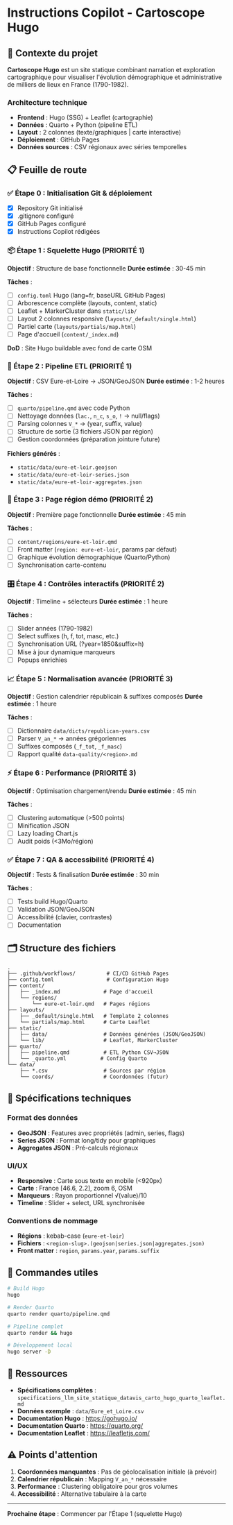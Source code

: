 # Instructions Copilot - Cartoscope Hugo

## 🎯 Contexte du projet

**Cartoscope Hugo** est un site statique combinant narration et exploration cartographique pour visualiser l'évolution démographique et administrative de milliers de lieux en France (1790-1982).

### Architecture technique
- **Frontend** : Hugo (SSG) + Leaflet (cartographie)
- **Données** : Quarto + Python (pipeline ETL)
- **Layout** : 2 colonnes (texte/graphiques | carte interactive)
- **Déploiement** : GitHub Pages
- **Données sources** : CSV régionaux avec séries temporelles

## 📋 Feuille de route

### ✅ Étape 0 : Initialisation Git & déploiement
- [x] Repository Git initialisé
- [x] .gitignore configuré
- [x] GitHub Pages configuré
- [x] Instructions Copilot rédigées

### 📦 Étape 1 : Squelette Hugo (PRIORITÉ 1)
**Objectif** : Structure de base fonctionnelle
**Durée estimée** : 30-45 min

**Tâches** :
- [ ] `config.toml` Hugo (lang=fr, baseURL GitHub Pages)
- [ ] Arborescence complète (layouts, content, static)
- [ ] Leaflet + MarkerCluster dans `static/lib/`
- [ ] Layout 2 colonnes responsive (`layouts/_default/single.html`)
- [ ] Partiel carte (`layouts/partials/map.html`)
- [ ] Page d'accueil (`content/_index.md`)

**DoD** : Site Hugo buildable avec fond de carte OSM

### 🔄 Étape 2 : Pipeline ETL (PRIORITÉ 1)
**Objectif** : CSV Eure-et-Loire → JSON/GeoJSON
**Durée estimée** : 1-2 heures

**Tâches** :
- [ ] `quarto/pipeline.qmd` avec code Python
- [ ] Nettoyage données (`lac.`, `n_c`, `s_o`, `!` → null/flags)
- [ ] Parsing colonnes `V_*` → (year, suffix, value)
- [ ] Structure de sortie (3 fichiers JSON par région)
- [ ] Gestion coordonnées (préparation jointure future)

**Fichiers générés** :
- `static/data/eure-et-loir.geojson`
- `static/data/eure-et-loir-series.json` 
- `static/data/eure-et-loir-aggregates.json`

### 📄 Étape 3 : Page région démo (PRIORITÉ 2)
**Objectif** : Première page fonctionnelle
**Durée estimée** : 45 min

**Tâches** :
- [ ] `content/regions/eure-et-loir.qmd`
- [ ] Front matter (`region: eure-et-loir`, params par défaut)
- [ ] Graphique évolution démographique (Quarto/Python)
- [ ] Synchronisation carte-contenu

### 🎛️ Étape 4 : Contrôles interactifs (PRIORITÉ 2)
**Objectif** : Timeline + sélecteurs
**Durée estimée** : 1 heure

**Tâches** :
- [ ] Slider années (1790-1982)
- [ ] Select suffixes (h, f, tot, masc, etc.)
- [ ] Synchronisation URL (?year=1850&suffix=h)
- [ ] Mise à jour dynamique marqueurs
- [ ] Popups enrichies

### 📈 Étape 5 : Normalisation avancée (PRIORITÉ 3)
**Objectif** : Gestion calendrier républicain & suffixes composés
**Durée estimée** : 1 heure

**Tâches** :
- [ ] Dictionnaire `data/dicts/republican-years.csv`
- [ ] Parser `V_an_*` → années grégoriennes
- [ ] Suffixes composés (`_f_tot`, `_f_masc`)
- [ ] Rapport qualité `data-quality/<region>.md`

### ⚡ Étape 6 : Performance (PRIORITÉ 3)
**Objectif** : Optimisation chargement/rendu
**Durée estimée** : 45 min

**Tâches** :
- [ ] Clustering automatique (>500 points)
- [ ] Minification JSON
- [ ] Lazy loading Chart.js
- [ ] Audit poids (<3Mo/région)

### ✅ Étape 7 : QA & accessibilité (PRIORITÉ 4)
**Objectif** : Tests & finalisation
**Durée estimée** : 30 min

**Tâches** :
- [ ] Tests build Hugo/Quarto
- [ ] Validation JSON/GeoJSON
- [ ] Accessibilité (clavier, contrastes)
- [ ] Documentation

## 🗂️ Structure des fichiers

```
.
├── .github/workflows/          # CI/CD GitHub Pages
├── config.toml                 # Configuration Hugo
├── content/
│   ├── _index.md              # Page d'accueil
│   └── regions/
│       └── eure-et-loir.qmd   # Pages régions
├── layouts/
│   ├── _default/single.html   # Template 2 colonnes
│   └── partials/map.html      # Carte Leaflet
├── static/
│   ├── data/                  # Données générées (JSON/GeoJSON)
│   └── lib/                   # Leaflet, MarkerCluster
├── quarto/
│   ├── pipeline.qmd           # ETL Python CSV→JSON
│   └── _quarto.yml           # Config Quarto
└── data/
    ├── *.csv                  # Sources par région
    └── coords/                # Coordonnées (futur)
```

## 🎨 Spécifications techniques

### Format des données
- **GeoJSON** : Features avec propriétés (admin, series, flags)
- **Series JSON** : Format long/tidy pour graphiques
- **Aggregates JSON** : Pré-calculs régionaux

### UI/UX
- **Responsive** : Carte sous texte en mobile (<920px)
- **Carte** : France [46.6, 2.2], zoom 6, OSM
- **Marqueurs** : Rayon proportionnel √(value)/10
- **Timeline** : Slider + select, URL synchronisée

### Conventions de nommage
- **Régions** : kebab-case (`eure-et-loir`)
- **Fichiers** : `<region-slug>.(geojson|series.json|aggregates.json)`
- **Front matter** : `region`, `params.year`, `params.suffix`

## 🚀 Commandes utiles

```bash
# Build Hugo
hugo

# Render Quarto
quarto render quarto/pipeline.qmd

# Pipeline complet
quarto render && hugo

# Développement local
hugo server -D
```

## 🔗 Ressources

- **Spécifications complètes** : `specifications_llm_site_statique_datavis_carto_hugo_quarto_leaflet.md`
- **Données exemple** : `data/Eure_et_Loire.csv`
- **Documentation Hugo** : https://gohugo.io/
- **Documentation Quarto** : https://quarto.org/
- **Documentation Leaflet** : https://leafletjs.com/

## ⚠️ Points d'attention

1. **Coordonnées manquantes** : Pas de géolocalisation initiale (à prévoir)
2. **Calendrier républicain** : Mapping `V_an_*` nécessaire
3. **Performance** : Clustering obligatoire pour gros volumes
4. **Accessibilité** : Alternative tabulaire à la carte

---

**Prochaine étape** : Commencer par l'Étape 1 (squelette Hugo)
